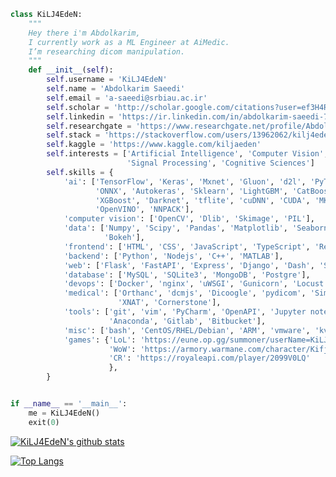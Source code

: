 ```python
class KiLJ4EdeN:
    """
    Hey there i'm Abdolkarim,                                                        
    I currently work as a ML Engineer at AiMedic.
    I’m researching dicom manipulation.
    """
    def __init__(self):
        self.username = 'KiLJ4EdeN'
        self.name = 'Abdolkarim Saeedi'
        self.email = 'a-saeedi@srbiau.ac.ir'
        self.scholar = 'http://scholar.google.com/citations?user=ef3H4RAAAAAJ&hl=en'
        self.linkedin = 'https://ir.linkedin.com/in/abdolkarim-saeedi-7b0699194'
        self.researchgate = 'https://www.researchgate.net/profile/Abdolkarim_Saeedi'
        self.stack = 'https://stackoverflow.com/users/13962062/kilj4eden'
        self.kaggle = 'https://www.kaggle.com/kiljaeden'
        self.interests = ['Artificial Intelligence', 'Computer Vision',
                          'Signal Processing', 'Cognitive Sciences']
        self.skills = {
            'ai': ['TensorFlow', 'Keras', 'Mxnet', 'Gluon', 'd2l', 'PyTorch',
                   'ONNX', 'Autokeras', 'Sklearn', 'LightGBM', 'CatBoost',
                   'XGBoost', 'Darknet', 'tflite', 'cuDNN', 'CUDA', 'MKL',
                   'OpenVINO', 'NNPACK'],
            'computer vision': ['OpenCV', 'Dlib', 'Skimage', 'PIL'],
            'data': ['Numpy', 'Scipy', 'Pandas', 'Matplotlib', 'Seaborn', 'Plotly', 
                     'Bokeh'],     
            'frontend': ['HTML', 'CSS', 'JavaScript', 'TypeScript', 'React', 'Vue'],
            'backend': ['Python', 'Nodejs', 'C++', 'MATLAB'],
            'web': ['Flask', 'FastAPI', 'Express', 'Django', 'Dash', 'Streamlit'],
            'database': ['MySQL', 'SQLite3', 'MongoDB', 'Postgre'],
            'devops': ['Docker', 'nginx', 'uWSGI', 'Gunicorn', 'Locust', 'ngrok'],
            'medical': ['Orthanc', 'dcmjs', 'Dicoogle', 'pydicom', 'SimpleITK', 'Ohif',
                        'XNAT', 'Cornerstone'],
            'tools': ['git', 'vim', 'PyCharm', 'OpenAPI', 'Jupyter notebook',
                      'Anaconda', 'Gitlab', 'Bitbucket'],
            'misc': ['bash', 'CentOS/RHEL/Debian', 'ARM', 'vmware', 'kvm', 'discordpy', 'selenium'],
            'games': {'LoL': 'https://eune.op.gg/summoner/userName=KiLJ4EdeN',
                      'WoW': 'https://armory.warmane.com/character/Kifjaeden/Icecrown/summary',
                      'CR': 'https://royaleapi.com/player/2099V0LQ'
                      },
        }


if __name__ == '__main__':
    me = KiLJ4EdeN()
    exit(0)

```


[![KiLJ4EdeN's github stats](https://github-readme-stats.vercel.app/api?username=KiLJ4EdeN&theme=merko)](https://github-readme-stats.vercel.app/api?username=KiLJ4EdeN&theme=merko)

 
[![Top Langs](https://github-readme-stats.vercel.app/api/top-langs/?username=KiLJ4EdeN&hide=jupyter%20notebook&theme=merko&langs_count=10&layout=compact)](https://github-readme-stats.vercel.app/api/top-langs/?username=KiLJ4EdeN&hide=jupyter%20notebook&theme=merko&langs_count=10&layout=compact)
